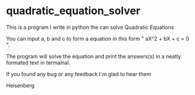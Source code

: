 # quadratic_equation_solver
This is a program I write in python the can solve Quadratic Equations

You can input a, b and c to form a equation in this form " aX^2 + bX + c = 0 ".

The program will solve the equation and print the answers(s) in a neatly formated text in termainal.

If you found any bug or any feedback I`m glad to hear them

Heisenberg
